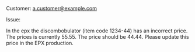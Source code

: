 Customer: a.customer@example.com

Issue:

In the epx the discombobulator (item code 1234-44) has an incorrect price. The prices is currently 55.55. The price should be 44.44. Please update this price in the EPX production.